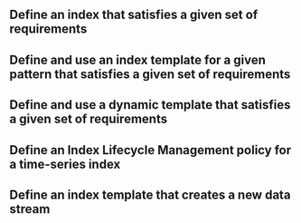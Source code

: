 ## Define an index that satisfies a given set of requirements


## Define and use an index template for a given pattern that satisfies a given set of requirements


## Define and use a dynamic template that satisfies a given set of requirements


## Define an Index Lifecycle Management policy for a time-series index


## Define an index template that creates a new data stream
